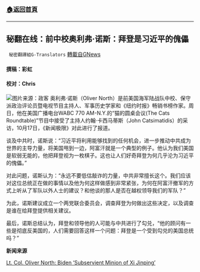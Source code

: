 ###  [:house:返回首頁](https://github.com/ourhimalayas/txt)
---


## 秘翻在线：前中校奥利弗·诺斯：拜登是习近平的傀儡
` 秘密翻譯組G-Translators` [轉載自GNews](https://gnews.org/zh-hans/1601315/)

#### 撰稿：彩虹

#### 校对：Chris
![](https://assets.gnews.org/wp-content/uploads/2021/10/图片1-3-3.jpg)图片来源：政客
奥利弗·诺斯（Oliver North）是前美国海军陆战队中校、保守派政治评论员暨电视节目主持人、军事历史学家和《纽约时报》畅销书榜作家。周日，他在美国广播电台WABC 770 AM-N.Y.的“猫的圆桌会议(The Cats Roundtable)”节目中接受了主持人约翰‧卡西马蒂斯（John Catsimatidis）的采访，10月17日，《新闻极限》对此进行了报道。

谈及中共时，诺斯说：“习近平将利用能够找到的任何机会，进一步推动中共成为世界的主导力量，将美国甩到一边，阿富汗就是一个典型的例子。他认为我们美国是软弱无能的，他把拜登视为一枚棋子。这也让人们好奇拜登为何几乎沦为习近平的傀儡。”

对此问题，诺斯认为：“永远不要低估敲诈的力量，中共非常擅长这个。我们应该对这位总统正在做的事情以及他为何这样做感到非常紧张，为何在阿富汗撤军的方式上听从了军队以外人士的建议？和他谈的那人是否在越权领导我们的军队？”

为此，诺斯建议成立一个两党联合委员会，调查拜登为何做出这些决定，以及调查是谁在给拜登提供相关建议。

最后，诺斯总结认为，拜登和领导他的人可能与中共进行了勾兑，“他的顾问有一些是彻底反美国的，人们需要回答这样一个问题：拜登是一个受到勾兑的美国总统吗？”

**新闻来源**

[Lt. Col. Oliver North: Biden ‘Subservient Minion of Xi Jinping’](https://www.newsmax.com/politics/olivernorth-xijinping-nationalsecurity/2021/10/17/id/1040829/)
